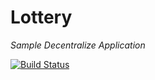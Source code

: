 # Lottery

_Sample Decentralize Application_

[![Build Status](https://travis-ci.org/nasermirzaei89/lottery.svg?branch=master)](https://travis-ci.org/nasermirzaei89/lottery)
